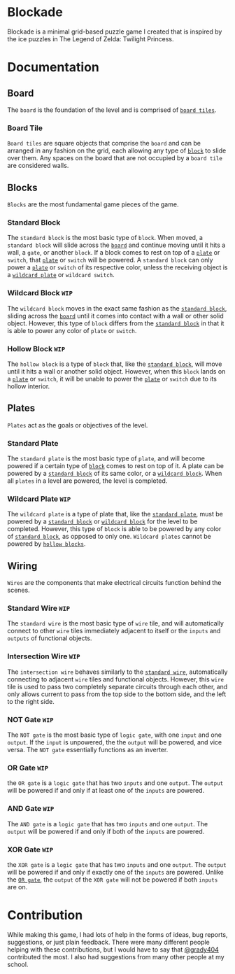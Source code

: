 # Blockade
Blockade is a minimal grid-based puzzle game I created that is inspired by the ice puzzles in The Legend of Zelda: Twilight Princess.

# Documentation
## Board
The `board` is the foundation of the level and is comprised of [`board tiles`](#board-tile).
### Board Tile
`Board tiles` are square objects that comprise the `board` and can be arranged in any fashion on the grid, each allowing any type of [`block`](#blocks) to slide over them. Any spaces on the board that are not occupied by a `board tile` are considered walls.

## Blocks
`Blocks` are the most fundamental game pieces of the game.
### Standard Block
The `standard block` is the most basic type of `block`. When moved, a `standard block` will slide across the [`board`](#board) and continue moving until it hits a wall, a `gate`, or another `block`. If a block comes to rest on top of a [`plate`](#plates) or `switch`, that [`plate`](#plates) or `switch` will be powered. A `standard block` can only power a [`plate`](#plates) or `switch` of its respective color, unless the receiving object is a [`wildcard plate`](#wildcard-plate-wip) or `wildcard switch`.

### Wildcard Block `WIP`
The `wildcard block` moves in the exact same fashion as the [`standard block`](#standard-block), sliding across the [`board`](#board) until it comes into contact with a wall or other solid object. However, this type of `block` differs from the [`standard block`](#standard-block) in that it is able to power any color of `plate` or `switch`.

### Hollow Block `WIP`
The `hollow block` is a type of `block` that, like the [`standard block`](#standard-block), will move until it hits a wall or another solid object. However, when this `block` lands on a [`plate`](#plates) or `switch`, it will be unable to power the [`plate`](#plates) or `switch` due to its hollow interior.

## Plates
`Plates` act as the goals or objectives of the level.
### Standard Plate
The `standard plate` is the most basic type of `plate`, and will become powered if a certain type of [`block`](#blocks) comes to rest on top of it. A plate can be powered by a [`standard block`](#standard-block) of its same color, or a [`wildcard block`](#wildcard-block-wip). When all `plates` in a level are powered, the level is completed.

### Wildcard Plate `WIP`
The `wildcard plate` is a type of plate that, like the [`standard plate`](#standard-plate), must be powered by a [`standard block`](#standard-block) or [`wildcard block`](#wildcard-block-wip) for the level to be completed. However, this type of `block` is able to be powered by any color of [`standard block`](#standard-block), as opposed to only one. `Wildcard plates` cannot be powered by [`hollow blocks`](#hollow-block-wip).

## Wiring
`Wires` are the components that make electrical circuits function behind the scenes.
### Standard Wire `WIP`
The `standard wire` is the most basic type of `wire` tile, and will automatically connect to other `wire` tiles immediately adjacent to itself or the `inputs` and `outputs` of functional objects.

### Intersection Wire `WIP`
The `intersection wire` behaves similarly to the [`standard wire`](#standard-wire-wip), automatically connecting to adjacent `wire` tiles and functional objects. However, this `wire` tile is used to pass two completely separate circuits through each other, and only allows current to pass from the top side to the bottom side, and the left to the right side.

### NOT Gate `WIP`
The `NOT gate` is the most basic type of `logic gate`, with one `input` and one `output`. If the `input` is unpowered, the the `output` will be powered, and vice versa. The `NOT gate` essentially functions as an inverter.

### OR Gate `WIP`
the `OR gate` is a `logic gate` that has two `inputs` and one `output`. The `output` will be powered if and only if at least one of the `inputs` are powered.

### AND Gate `WIP`
The `AND gate` is a `logic gate` that has two `inputs` and one `output`. The `output` will be powered if and only if both of the `inputs` are powered.

### XOR Gate `WIP`
the `XOR gate` is a `logic gate` that has two `inputs` and one `output`. The `output` will be powered if and only if exactly one of the `inputs` are powered. Unlike the [`OR gate`](#or-gate-wip), the `output` of the `XOR gate` will not be powered if both `inputs` are on.

# Contribution
While making this game, I had lots of help in the forms of ideas, bug reports, suggestions, or just plain feedback.
There were many different people helping with these contributions, but I would have to say that [@grady404](https://github.com/grady404) contributed the most. I also had suggestions from many other people at my school.